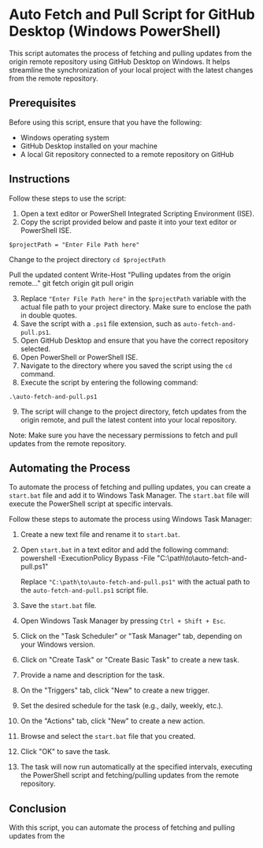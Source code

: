 # Auto Fetch and Pull Script for GitHub Desktop (Windows PowerShell)

This script automates the process of fetching and pulling updates from the origin remote repository using GitHub Desktop on Windows. It helps streamline the synchronization of your local project with the latest changes from the remote repository.

## Prerequisites

Before using this script, ensure that you have the following:

- Windows operating system
- GitHub Desktop installed on your machine
- A local Git repository connected to a remote repository on GitHub

## Instructions

Follow these steps to use the script:

1. Open a text editor or PowerShell Integrated Scripting Environment (ISE).
2. Copy the script provided below and paste it into your text editor or PowerShell ISE.

`$projectPath = "Enter File Path here"`

Change to the project directory
`cd $projectPath`

Pull the updated content
Write-Host "Pulling updates from the origin remote..."
git fetch origin
git pull origin



3. Replace `"Enter File Path here"` in the `$projectPath` variable with the actual file path to your project directory. Make sure to enclose the path in double quotes.
4. Save the script with a `.ps1` file extension, such as `auto-fetch-and-pull.ps1`.
5. Open GitHub Desktop and ensure that you have the correct repository selected.
6. Open PowerShell or PowerShell ISE.
7. Navigate to the directory where you saved the script using the `cd` command.
8. Execute the script by entering the following command:

`.\auto-fetch-and-pull.ps1`



9. The script will change to the project directory, fetch updates from the origin remote, and pull the latest content into your local repository.

Note: Make sure you have the necessary permissions to fetch and pull updates from the remote repository.

## Automating the Process

To automate the process of fetching and pulling updates, you can create a `start.bat` file and add it to Windows Task Manager. The `start.bat` file will execute the PowerShell script at specific intervals.

Follow these steps to automate the process using Windows Task Manager:

1. Create a new text file and rename it to `start.bat`.
2. Open `start.bat` in a text editor and add the following command:
powershell -ExecutionPolicy Bypass -File "C:\path\to\auto-fetch-and-pull.ps1"

   Replace `"C:\path\to\auto-fetch-and-pull.ps1"` with the actual path to the `auto-fetch-and-pull.ps1` script file.
   
3. Save the `start.bat` file.
4. Open Windows Task Manager by pressing `Ctrl + Shift + Esc`.
5. Click on the "Task Scheduler" or "Task Manager" tab, depending on your Windows version.
6. Click on "Create Task" or "Create Basic Task" to create a new task.
7. Provide a name and description for the task.
8. On the "Triggers" tab, click "New" to create a new trigger.
9. Set the desired schedule for the task (e.g., daily, weekly, etc.).
10. On the "Actions" tab, click "New" to create a new action.
11. Browse and select the `start.bat` file that you created.
12. Click "OK" to save the task.
13. The task will now run automatically at the specified intervals, executing the PowerShell script and fetching/pulling updates from the remote repository.

## Conclusion

With this script, you can automate the process of fetching and pulling updates from the

